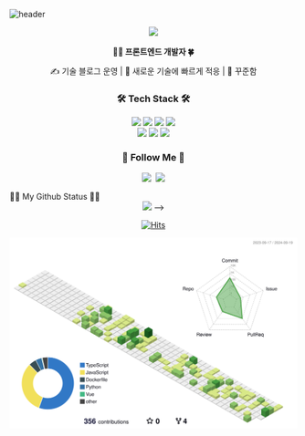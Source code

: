 ![header](https://capsule-render.vercel.app/api?type=slice&color=gradient&height=160&section=header&text=Hi!%20I'm%20Eunhui!&fontAlign=50&fontAlignY=70&fontSize=90&fontColor=000000)

<!--
![github header](https://user-images.githubusercontent.com/46434694/153376923-2b00e21f-da3c-445d-ac93-d08bbdad75b8.png) -->

<p align="center">
<img src="https://chrome-armadillo-b80.notion.site/image/https%3A%2F%2Fprod-files-secure.s3.us-west-2.amazonaws.com%2F1eec11c7-0781-4865-8b4a-24bc588d11be%2Fb6031504-bf76-4a4f-a696-1ae2740d635c%2FKakaoTalk_20240410_154419403.jpg?table=block&id=1dfd505c-6af8-4d8a-a93b-9d5a3ccf625f&spaceId=1eec11c7-0781-4865-8b4a-24bc588d11be&width=860&userId=&cache=v2" width="400px"/>
</p>

<!-- https://img1.daumcdn.net/thumb/R1280x0/?scode=mtistory2&fname=https%3A%2F%2Fblog.kakaocdn.net%2Fdn%2FdoR7Cm%2Fbtss856Oxxk%2FMK5dTbdK4vcHcU6OpkOb70%2Fimg.png -->

<p align="center">
  <b>👩‍💻 프론트엔드 개발자 🍀</b>
  <br/>
  <div align="center">
    <p>✍️ 기술 블로그 운영 | 🧩 새로운 기술에 빠르게 적응 | 🏃 꾸준함</li>
  </div>
</p>

<h3 align="center">🛠 Tech Stack 🛠</h3>
<p align="center">
<img src="https://img.shields.io/badge/Vue.js-4FC08D?style=flat-square&logo=Vue.js&logoColor=white"/></a>
<img src="https://img.shields.io/badge/React-61DAFB?style=flat-square&logo=React&logoColor=white"/></a>
<img src="https://img.shields.io/badge/Next.js-000080?style=flat-square&logo=Next.js&logoColor=white"/></a>
<img src="https://shields.io/badge/TypeScript-3178C6?logo=TypeScript&logoColor=FFF&style=flat-square"/></a>
<br/>
<img src="https://img.shields.io/badge/Git-black?style=flat-square&logo=Git&logoColor=white"/></a>
<img src="https://img.shields.io/badge/Notion-gray?style=flat-square&logo=Notion&logoColor=white"/></a>
<img src="https://img.shields.io/badge/Slack-lightBlue?style=flat-square&logo=Slack&logoColor=white"/></a>
</p>

<h3 align="center">🌈 Follow Me 🌈</h3>
<p align="center">
  <a href="https://eundol1113.tistory.com/"><img src="https://img.shields.io/badge/eundol1113-5FCA8B?style=flat-square&logo=tistory&logoColor=white"/></a>&nbsp
  <a href="https://chrome-armadillo-b80.notion.site/6ee1e6ccaa3340cdb20aeeb802f9c96b?pvs=4"><img src="https://img.shields.io/badge/Portfolio-ffffff?style=flat-square&logo=notion&logoColor=black"/></a>
</p
  
<!--<h3 align="center">👩‍💻 My Github Status 👩‍💻</h3>
<div align="center"> 
 
<a href="https://github.com/eundol0519"><img src="https://hits.seeyoufarm.com/api/count/incr/badge.svg?url=https%3A%2F%2Fgithub.com%2Feundol0519&count_bg=%23000000&title_bg=%23000000&icon=github.svg&icon_color=%23E7E7E7&title=GitHub&edge_flat=false)"/></a> -->
   
[![Hits](https://hits.seeyoufarm.com/api/count/incr/badge.svg?url=https%3A%2F%2Fgithub.com%2Feundol0519%2Fhit-counter&count_bg=%2379C83D&title_bg=%23555555&icon=&icon_color=%23E7E7E7&title=hits&edge_flat=false)](https://hits.seeyoufarm.com)
 
<!-- [![Eundol0519's GitHub stats](https://github-readme-stats.vercel.app/api?username=eundol0519&hide_title=true&show_icons=true&include_all_commits=true&disable_animations=true&theme=vue)](https://github.com/eundol0519) -->

<!-- [![Top Langs](https://github-readme-stats.vercel.app/api/top-langs/?username=eundol0519&theme=white)](https://github.com/eundol0519/github-readme-stats) -->

![](./profile-3d-contrib/profile-green-animate.svg)

</div>
